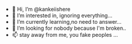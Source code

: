 - 👋 Hi, I’m @kankeiishere
- 👀 I’m interested in, ignoring everything...
- 🌱 I’m currently learning,no need to answer...
- 💞️ I’m looking for nobody because I'm broken..
- 📫 stay away from me, you fake peoples ...

<!---
kankeiishere/kankeiishere is a ✨ special ✨ repository because its `README.md` (this file) appears on your GitHub profile.
You can click the Preview link to take a look at your changes.
--->
